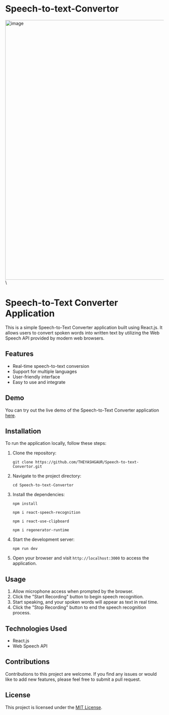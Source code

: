 # Speech-to-text-Convertor

<img width="826" alt="image" src="https://user-images.githubusercontent.com/90966838/236992272-43a52869-57ac-4f92-9a5e-7640c3509d83.png">
\

# Speech-to-Text Converter Application

This is a simple Speech-to-Text Converter application built using React.js. It allows users to convert spoken words into written text by utilizing the Web Speech API provided by modern web browsers.

## Features

- Real-time speech-to-text conversion
- Support for multiple languages
- User-friendly interface
- Easy to use and integrate

## Demo

You can try out the live demo of the Speech-to-Text Converter application [here](https://speech-to-text-convertor-yg.netlify.app/).

## Installation

To run the application locally, follow these steps:

1. Clone the repository:

   ```
   git clone https://github.com/THEYASHGAUR/Speech-to-text-Convertor.git
   ```

2. Navigate to the project directory:

   ```
   cd Speech-to-text-Convertor
   ```

3. Install the dependencies:

   ```
   npm install
   ```

   ```
   npm i react-speech-recognition 
   ```

   ```
   npm i react-use-clipboard
    ```

    ```
    npm i regenerator-runtime
   ```

4. Start the development server:

   ```
   npm run dev
   ```

5. Open your browser and visit `http://localhost:3000` to access the application.

## Usage

1. Allow microphone access when prompted by the browser.
2. Click the "Start Recording" button to begin speech recognition.
3. Start speaking, and your spoken words will appear as text in real time.
4. Click the "Stop Recording" button to end the speech recognition process.

## Technologies Used

- React.js
- Web Speech API

## Contributions

Contributions to this project are welcome. If you find any issues or would like to add new features, please feel free to submit a pull request.

## License

This project is licensed under the [MIT License](https://opensource.org/licenses/MIT).
